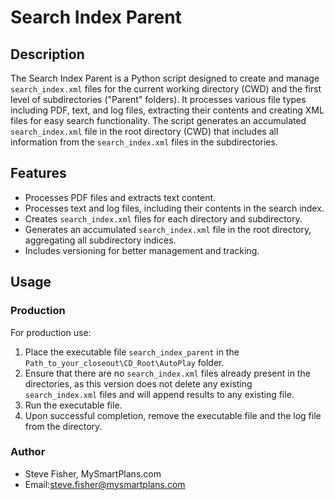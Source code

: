 # Search Index Parent

## Description
The Search Index Parent is a Python script designed to create and manage `search_index.xml` files for the current working directory (CWD) and the first level of subdirectories ("Parent" folders). It processes various file types including PDF, text, and log files, extracting their contents and creating XML files for easy search functionality. The script generates an accumulated `search_index.xml` file in the root directory (CWD) that includes all information from the `search_index.xml` files in the subdirectories.

## Features
- Processes PDF files and extracts text content.
- Processes text and log files, including their contents in the search index.
- Creates `search_index.xml` files for each directory and subdirectory.
- Generates an accumulated `search_index.xml` file in the root directory, aggregating all subdirectory indices.
- Includes versioning for better management and tracking.

## Usage

### Production
For production use:
1. Place the executable file `search_index_parent` in the `Path_to_your_closeout\CD_Root\AutoPlay` folder.
2. Ensure that there are no `search_index.xml` files already present in the directories, as this version does not delete any existing `search_index.xml` files and will append results to any existing file.
3. Run the executable file.
4. Upon successful completion, remove the executable file and the log file from the directory.

### Author
- Steve Fisher, MySmartPlans.com
- Email:steve.fisher@mysmartplans.com

